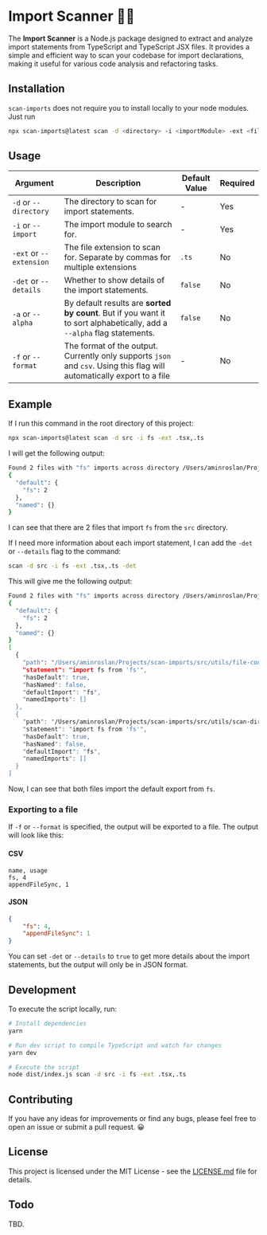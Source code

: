 # Import Scanner 🕵️‍♀️

The **Import Scanner** is a Node.js package designed to extract and analyze
import statements from TypeScript and TypeScript JSX files. It provides a simple
and efficient way to scan your codebase for import declarations, making it
useful for various code analysis and refactoring tasks.

## Installation

`scan-imports` does not require you to install locally to your node modules.
Just run

```bash
npx scan-imports@latest scan -d <directory> -i <importModule> -ext <fileExtension>
```

## Usage

| Argument                | Description                                                                                                             | Default Value | Required |
| ----------------------- | ----------------------------------------------------------------------------------------------------------------------- | ------------- | -------- |
| `-d` or `--directory`   | The directory to scan for import statements.                                                                            | -             | Yes      |
| `-i` or `--import`      | The import module to search for.                                                                                        | -             | Yes      |
| `-ext` or `--extension` | The file extension to scan for. Separate by commas for multiple extensions                                              | `.ts`         | No       |
| `-det` or `--details`   | Whether to show details of the import statements.                                                                       | `false`       | No       |
| `-a` or `--alpha`       | By default results are **sorted by count**. But if you want it to sort alphabetically, add a `--alpha` flag statements. | `false`       | No       |
| `-f` or `--format`      | The format of the output. Currently only supports `json` and `csv`. Using this flag will automatically export to a file | -             | No       |

## Example

If I run this command in the root directory of this project:

```bash
npx scan-imports@latest scan -d src -i fs -ext .tsx,.ts
```

I will get the following output:

```bash
Found 2 files with "fs" imports across directory /Users/aminroslan/Projects/scan-imports/src:
{
  "default": {
    "fs": 2
  },
  "named": {}
}

```

I can see that there are 2 files that import `fs` from the `src` directory.

If I need more information about each import statement, I can add the `-det` or
`--details` flag to the command:

```bash
scan -d src -i fs -ext .tsx,.ts -det
```

This will give me the following output:

```bash
Found 2 files with "fs" imports across directory /Users/aminroslan/Projects/scan-imports/src:
{
  "default": {
    "fs": 2
  },
  "named": {}
}
[
  {
    "path": "/Users/aminroslan/Projects/scan-imports/src/utils/file-contains-import.ts",
    "statement": "import fs from 'fs'",
    "hasDefault": true,
    "hasNamed": false,
    "defaultImport": "fs",
    "namedImports": []
  },
  {
    "path": "/Users/aminroslan/Projects/scan-imports/src/utils/scan-directories.ts",
    "statement": "import fs from 'fs'",
    "hasDefault": true,
    "hasNamed": false,
    "defaultImport": "fs",
    "namedImports": []
  }
]
```

Now, I can see that both files import the default export from `fs`.

### Exporting to a file

If `-f` or `--format` is specified, the output will be exported to a file. The
output will look like this:

#### CSV

```csv
name, usage
fs, 4
appendFileSync, 1
```

#### JSON

```json
{
	"fs": 4,
	"appendFileSync": 1
}
```

You can set `-det` or `--details` to `true` to get more details about the import
statements, but the output will only be in JSON format.

## Development

To execute the script locally, run:

```bash
# Install dependencies
yarn

# Run dev script to compile TypeScript and watch for changes
yarn dev

# Execute the script
node dist/index.js scan -d src -i fs -ext .tsx,.ts
```

## Contributing

If you have any ideas for improvements or find any bugs, please feel free to
open an issue or submit a pull request. 😀

## License

This project is licensed under the MIT License - see the
[LICENSE.md](LICENSE.md) file for details.

## Todo

TBD.
